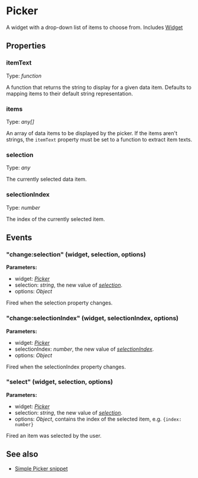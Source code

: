 ---
---
# Picker
A widget with a drop-down list of items to choose from.
Includes [Widget](Widget.md)

## Properties
### itemText
Type: *function*

A function that returns the string to display for a given data item. Defaults to mapping items to their default string representation.
### items
Type: *any[]*

An array of data items to be displayed by the picker. If the items aren't strings, the `itemText` property must be set to a function to extract item texts.
### selection
Type: *any*

The currently selected data item.
### selectionIndex
Type: *number*

The index of the currently selected item.

## Events
### "change:selection" (widget, selection, options)

**Parameters:** 

- widget: *[Picker](Picker.md)*
- selection: *string*, the new value of *[selection](#selection)*.
- options: *Object*

Fired when the selection property changes.

### "change:selectionIndex" (widget, selectionIndex, options)

**Parameters:** 

- widget: *[Picker](Picker.md)*
- selectionIndex: *number*, the new value of *[selectionIndex](#selectionindex)*.
- options: *Object*

Fired when the selectionIndex property changes.

### "select" (widget, selection, options)

**Parameters:** 

- widget: *[Picker](Picker.md)*
- selection: *string*, the new value of *[selection](#selection)*.
- options: *Object*, contains the index of the selected item, e.g. `{index: number}`

Fired an item was selected by the user.


## See also
- [Simple Picker snippet](https://github.com/eclipsesource/tabris-js/blob/master/snippets/picker/picker.js)
